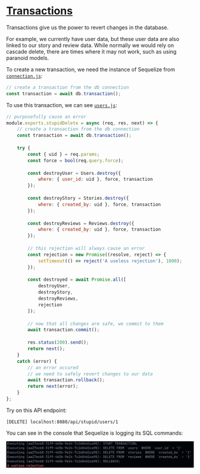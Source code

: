 # [Transactions](https://sequelize.org/master/manual/transactions.html)

Transactions give us the power to revert changes in the database.

For example, we currently have user data, but these user data are also linked to our story and review data. While normally we would rely on cascade delete, there are times where it may not work, such as using paranoid models.

To create a new transaction, we need the instance of Sequelize from [`connection.js`](../server/src/config/connection.js):

```js
// create a transaction from the db connection
const transaction = await db.transaction();
```

To use this transaction, we can see [`users.js`](../server/src/controllers/users.js):

```js
// purposefully cause an error
module.exports.stupidDelete = async (req, res, next) => {
    // create a transaction from the db connection
    const transaction = await db.transaction();
    
    try {
        const { uid } = req.params;
        const force = bool(req.query.force);

        const destroyUser = Users.destroy({
            where: { user_id: uid }, force, transaction
        });

        const destroyStory = Stories.destroy({
            where: { created_by: uid }, force, transaction
        });

        const destroyReviews = Reviews.destroy({
            where: { created_by: uid }, force, transaction
        });

        // this rejection will always cause an error
        const rejection = new Promise((resolve, reject) => {
            setTimeout(() => reject('A useless rejection'), 1000);
        });

        const destroyed = await Promise.all([
            destroyUser,
            destroyStory,
            destroyReviews,
            rejection
        ]);

        // now that all changes are safe, we commit to them
        await transaction.commit();

        res.status(200).send();
        return next();
    }
    catch (error) {
        // an error occured
        // we need to safely revert changes to our data
        await transaction.rollback();
        return next(error);
    }
};
```

Try on this API endpoint:

```
[DELETE] localhost:8080/api/stupid/users/1
```

You can see in the console that Sequelize is logging its SQL commands:

![Server terminal](../screenshots/db_transaction.png)
